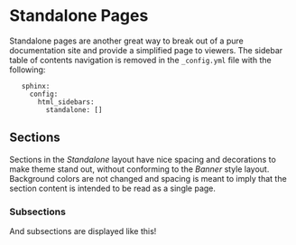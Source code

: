 # Standalone Pages

Standalone pages are another great way to break out of a pure documentation site and provide a simplified page to viewers. The sidebar table of contents navigation is removed in the `_config.yml` file with the following:

```
   sphinx:
     config:
       html_sidebars:
         standalone: []
```

## Sections

Sections in the *Standalone* layout have nice spacing and decorations to make theme
stand out, without conforming to the *Banner* style layout.  Background colors are
not changed and spacing is meant to imply that the section content is intended to be
read as a single page.

### Subsections

And subsections are displayed like this!